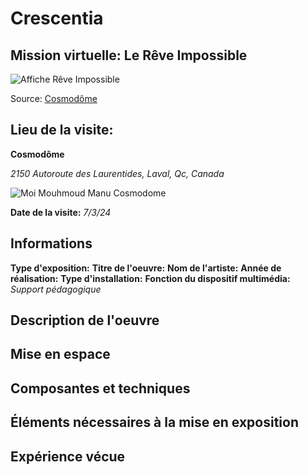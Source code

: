 # Crescentia
## Mission virtuelle: Le Rêve Impossible
![Affiche Rêve Impossible](medias/affiche_reve_impossible.PNG)

Source: [Cosmodôme](https://cosmodome.org/activites-familiale/missions-virtuelles/)

## Lieu de la visite:  
**Cosmodôme**

*2150 Autoroute des Laurentides, Laval, Qc, Canada*

![Moi Mouhmoud Manu Cosmodome](medias/moi_mouhmoud_manu_cosmodome.png)

**Date de la visite:** *7/3/24*

## Informations

**Type d'exposition:**
**Titre de l'oeuvre:**
**Nom de l'artiste:**
**Année de réalisation:**
**Type d'installation:**
**Fonction du dispositif multimédia:** *Support pédagogique*

## Description de l'oeuvre

## Mise en espace

## Composantes et techniques

## Éléments nécessaires à la mise en exposition

## Expérience vécue
